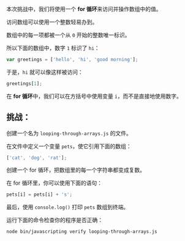 本次挑战中，我们将使用一个 **for 循环**来访问并操作数组中的值。

访问数组可以使用一个整数轻易办到。

数组中的每一项都被一个从 `0` 开始的整数唯一标识。

所以下面的数组中，数字 `1` 标识了 `hi`：

```js
var greetings = ['hello', 'hi', 'good morning'];
```

于是，`hi` 就可以像这样被访问：

```js
greetings[1];
```

在 **for 循环**中，我们可以在方括号中使用变量 `i`，而不是直接地使用数字。

## 挑战：

创建一个名为 `looping-through-arrays.js` 的文件。

在文件中定义一个变量 `pets`，使它引用下面的数组：

```js
['cat', 'dog', 'rat'];
```

创建一个 for 循环，把数组里的每一个字符串都变成复数。

在 for 循环里，你可以使用下面的语句：

```js
pets[i] = pets[i] + 's';
```

最后，使用 `console.log()` 打印 `pets` 数组到终端。

运行下面的命令检查你的程序是否正确：

```bash
node bin/javascripting verify looping-through-arrays.js
```
